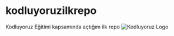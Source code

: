 # kodluyoruzilkrepo
Kodluyoruz Eğitimi kapsamında açtığım ilk repo
![Kodluyoruz Logo](/kodluyoruzilkrepo.png)